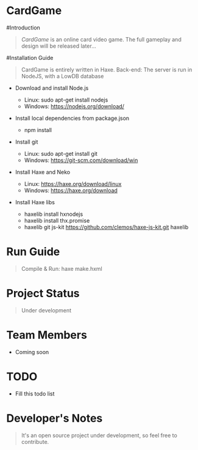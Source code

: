 CardGame
=====================

#Introduction

> *CardGame* is an online card video game. The full gameplay and design will be released later...

#Installation Guide

> CardGame is entirely written in Haxe.
> Back-end: The server is run in NodeJS, with a LowDB database

* Download and install Node.js
	* Linux: sudo apt-get install nodejs
	* Windows: https://nodejs.org/download/

* Install local dependencies from package.json
	* npm install

* Install git
	* Linux: sudo apt-get install git
	* Windows: https://git-scm.com/download/win

* Install Haxe and Neko
	* Linux: https://haxe.org/download/linux
	* Windows: https://haxe.org/download

* Install Haxe libs
	* haxelib install hxnodejs
	* haxelib install thx.promise
	* haxelib git js-kit https://github.com/clemos/haxe-js-kit.git haxelib

# Run Guide

  > Compile & Run: haxe make.hxml


# Project Status

> Under development


# Team Members

* Coming soon


# TODO

* Fill this todo list

# Developer's Notes

> It's an open source project under development, so feel free to contribute.
